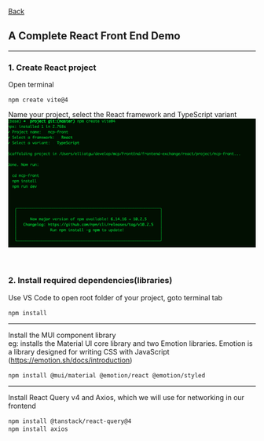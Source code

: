 [Back](README.md)

## A Complete React Front End Demo

<hr>


### 1. Create React project

Open terminal
```shell
npm create vite@4
```

Name your project, select the React framework and TypeScript variant
![create react skeleton](https://github.com/Elliot518/mcp-oss-tech/blob/main/frontend/react/create_react.png?raw=true)

&nbsp;

### 2. Install required dependencies(libraries)

Use VS Code to open root folder of your project, goto terminal tab
```shell
npm install
```
<hr>

Install the MUI component library <br>
eg: installs the Material UI core library and two Emotion libraries. Emotion is a library designed for writing CSS with JavaScript (https://emotion.sh/docs/introduction) <br>
```shell
npm install @mui/material @emotion/react @emotion/styled
```
<hr>

Install React Query v4 and Axios, which we will use for networking in our frontend
```shell
npm install @tanstack/react-query@4
npm install axios
```
